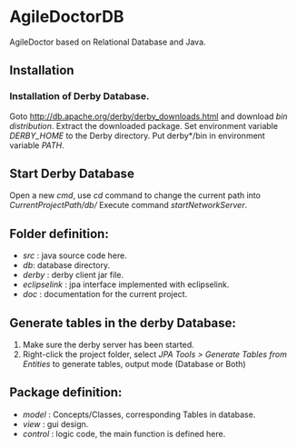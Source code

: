 # AgileDoctorDB
AgileDoctor based on Relational Database and Java.

## Installation
### Installation of Derby Database.
Goto  http://db.apache.org/derby/derby_downloads.html and download *bin distribution*.
Extract the downloaded package.
Set environment variable *DERBY_HOME* to the Derby directory.
Put derby\*/bin in environment variable *PATH*.

## Start Derby Database
Open a new *cmd*, use *cd* command to change the current path into *CurrentProjectPath/db/* 
Execute command *startNetworkServer*.

## Folder definition:
* *src* : java source code here.
* *db*: database directory.
* *derby* : derby client jar file.
* *eclipselink* : jpa interface implemented with eclipselink.
* *doc* : documentation for the current project.

## Generate tables in the derby Database:
1. Make sure the derby server has been started.
2. Right-click the project folder, select *JPA Tools > Generate Tables from Entities* to generate tables, output mode (Database or Both)

## Package definition:
* *model* : Concepts/Classes, corresponding Tables in database.
* *view* : gui design.
* *control* : logic code, the main function is defined here.
